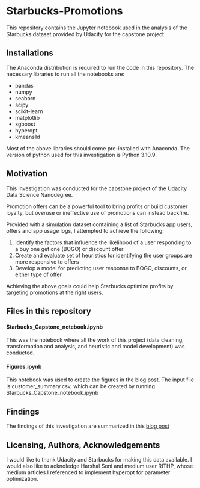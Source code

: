 # Starbucks-Promotions
This repository contains the Jupyter notebook used in the analysis of the Starbucks dataset provided by Udacity for the capstone project

## Installations
The Anaconda distribution is required to run the code in this repository. 
The necessary libraries to run all the notebooks are: 
- pandas
- numpy
- seaborn
- scipy
- scikit-learn
- matplotlib
- xgboost
- hyperopt
- kmeans1d
  
Most of the above libraries should come pre-installed with Anaconda.
The version of python used for this investigation is Python 3.10.9. 

## Motivation
This investigation was conducted for the capstone project of the Udacity Data Science Nanodegree. 

Promotion offers can be a powerful tool to bring profits or build customer loyalty, but overuse or ineffective use of promotions can instead backfire.

Provided with a simulation dataset containing a list of Starbucks app users, offers and app usage logs, I attempted to achieve the following:

1. Identify the factors that influence the likelihood of a user responding to a buy one get one (BOGO) or discount offer
2. Create and evaluate set of heuristics for identifying the user groups are more responsive to offers
3. Develop a model for predicting user response to BOGO, discounts, or either type of offer

Achieving the above goals could help Starbucks optimize profits by targeting promotions at the right users.

## Files in this repository

#### Starbucks_Capstone_notebook.ipynb
This was the notebook where all the work of this project (data cleaning, transformation and analysis, and heuristic and model development) was conducted.

#### Figures.ipynb
This notebook was used to create the figures in the blog post. The input file is customer_summary.csv, which can be created by running Starbucks_Capstone_notebook.ipynb

## Findings
The findings of this investigation are summarized in this [blog post](https://medium.com/@thefunnyonion/unlocking-the-maze-navigating-starbucks-app-user-incentives-71a2a74063f5)

## Licensing, Authors, Acknowledgements
I would like to thank Udacity and Starbucks for making this data available. I would also like to acknoledge Harshal Soni and medium user RITHP, whose medium articles I referenced to implement hyperopt for parameter optimization. 


